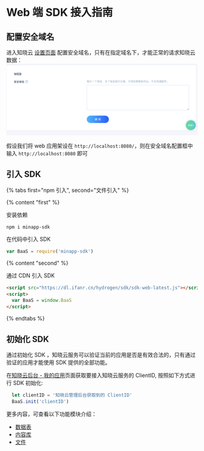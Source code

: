 #  Web 端 SDK 接入指南

## 配置安全域名
进入知晓云 [设置页面](https://cloud.minapp.com/dashboard/#/app/settings/app/) 配置安全域名，只有在指定域名下，才能正常的请求知晓云数据：
![配置安全域名](/images/newbies/web-sdk-secure-domain.png)

假设我们将 web 应用架设在 `http://localhost:8080/`，则在安全域名配置框中输入 `http://localhost:8080` 即可


## 引入 SDK

{% tabs first="npm 引入", second="文件引入" %}

{% content "first" %}

安装依赖

```shell
npm i minapp-sdk
```

在代码中引入 SDK
```javascript
var BaaS = require('minapp-sdk')
```
{% content "second" %}

通过 CDN 引入 SDK

```html
<script src="https://dl.ifanr.cn/hydrogen/sdk/sdk-web-latest.js"></script>
<script>
  var BaaS = window.BaaS
</script>
```

{% endtabs %}

## 初始化 SDK

通过初始化 SDK ，知晓云服务可以验证当前的应用是否是有效合法的，只有通过验证的应用才能使用 SDK 提供的全部功能。

在[知晓云后台 - 我的应用](https://cloud.minapp.com/admin/profile/)页面获取要接入知晓云服务的 ClientID, 按照如下方式进行 SDK 初始化:


```javascript
  let clientID = '知晓云管理后台获取到的 ClientID'
  BaaS.init('clientID')
```


更多内容，可查看以下功能模块介绍：

* [数据表](../schema/README.md)
* [内容库](../content/README.md)
* [文件](../file/README.md)